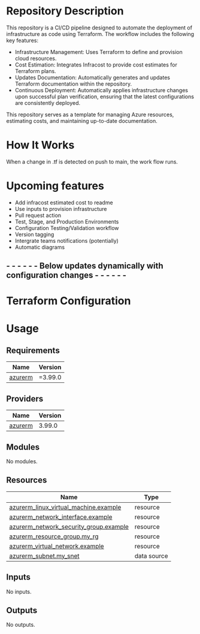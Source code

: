 # Repository Description

This repository is a CI/CD pipeline designed to automate the deployment of infrastructure as code using Terraform. The workflow includes the following key features:


* Infrastructure Management: Uses Terraform to define and provision cloud resources.
* Cost Estimation: Integrates Infracost to provide cost estimates for Terraform plans.
* Updates Documentation: Automatically generates and updates Terraform documentation within the repository.
* Continuous Deployment: Automatically applies infrastructure changes upon successful plan verification, ensuring that the latest configurations are consistently deployed.


This repository serves as a template for managing Azure resources, estimating costs, and maintaining up-to-date documentation.
# How It Works

When a change in .tf is detected on push to main, the work flow runs.

# Upcoming features

* Add infracost estimated cost to readme
* Use inputs to provision infrastructure
* Pull request action
* Test, Stage, and Production Environments
* Configuration Testing/Validation workflow
* Version tagging
* Intergrate teams notifications (potentially)
* Automatic diagrams

## - - - - - - Below updates dynamically with configuration changes - - - - - -

<!-- BEGIN_TF_DOCS -->
# Terraform Configuration
# Usage
## Requirements

| Name | Version |
|------|---------|
| <a name="requirement_azurerm"></a> [azurerm](#requirement\_azurerm) | =3.99.0 |

## Providers

| Name | Version |
|------|---------|
| <a name="provider_azurerm"></a> [azurerm](#provider\_azurerm) | 3.99.0 |

## Modules

No modules.

## Resources

| Name | Type |
|------|------|
| [azurerm_linux_virtual_machine.example](https://registry.terraform.io/providers/hashicorp/azurerm/3.99.0/docs/resources/linux_virtual_machine) | resource |
| [azurerm_network_interface.example](https://registry.terraform.io/providers/hashicorp/azurerm/3.99.0/docs/resources/network_interface) | resource |
| [azurerm_network_security_group.example](https://registry.terraform.io/providers/hashicorp/azurerm/3.99.0/docs/resources/network_security_group) | resource |
| [azurerm_resource_group.my_rg](https://registry.terraform.io/providers/hashicorp/azurerm/3.99.0/docs/resources/resource_group) | resource |
| [azurerm_virtual_network.example](https://registry.terraform.io/providers/hashicorp/azurerm/3.99.0/docs/resources/virtual_network) | resource |
| [azurerm_subnet.my_snet](https://registry.terraform.io/providers/hashicorp/azurerm/3.99.0/docs/data-sources/subnet) | data source |

## Inputs

No inputs.

## Outputs

No outputs.
<!-- END_TF_DOCS -->
<!-- BEGIN_INFRA_DOCS -->
<!-- END_INFRA_DOCLS -->